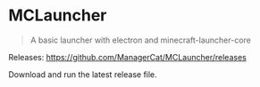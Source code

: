 # MCLauncher
> A basic launcher with electron and minecraft-launcher-core

Releases: https://github.com/ManagerCat/MCLauncher/releases

Download and run the latest release file.